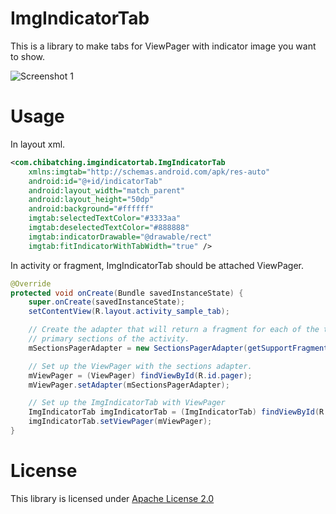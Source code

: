 ImgIndicatorTab
===============

This is a library to make tabs for ViewPager with indicator image you want to show.

![Screenshot 1](https://raw.github.com/wiki/chibatching/ImgIndicatorTab/images/screenshot.png)

# Usage

In layout xml.

```XML
<com.chibatching.imgindicatortab.ImgIndicatorTab
    xmlns:imgtab="http://schemas.android.com/apk/res-auto"
    android:id="@+id/indicatorTab"
    android:layout_width="match_parent"
    android:layout_height="50dp"
    android:background="#ffffff"
    imgtab:selectedTextColor="#3333aa"
    imgtab:deselectedTextColor="#888888"
    imgtab:indicatorDrawable="@drawable/rect"
    imgtab:fitIndicatorWithTabWidth="true" />
```

In activity or fragment, ImgIndicatorTab should be attached ViewPager.

```Java
@Override
protected void onCreate(Bundle savedInstanceState) {
    super.onCreate(savedInstanceState);
    setContentView(R.layout.activity_sample_tab);

    // Create the adapter that will return a fragment for each of the three
    // primary sections of the activity.
    mSectionsPagerAdapter = new SectionsPagerAdapter(getSupportFragmentManager());

    // Set up the ViewPager with the sections adapter.
    mViewPager = (ViewPager) findViewById(R.id.pager);
    mViewPager.setAdapter(mSectionsPagerAdapter);

    // Set up the ImgIndicatorTab with ViewPager
    ImgIndicatorTab imgIndicatorTab = (ImgIndicatorTab) findViewById(R.id.indicatorTab);
    imgIndicatorTab.setViewPager(mViewPager);
}
```

# License
This library is licensed under [Apache License 2.0](http://www.apache.org/licenses/LICENSE-2.0.html)